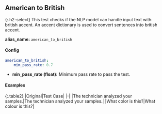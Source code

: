 
## American to British

<div class="main-docs" markdown="1"><div class="h3-box" markdown="1">

{:.h2-select}
This test checks if the NLP model can handle input text with british accent. An accent dictionary is used to convert sentences into british accent.

**alias_name:** `american_to_british`

</div><div class="h3-box" markdown="1">

#### Config
```yaml
american_to_british:
    min_pass_rate: 0.7
```

- **min_pass_rate (float):** Minimum pass rate to pass the test.

#### Examples

{:.table2}
|Original|Test Case|
|-|
|The technician analyzed your samples.|The technician analyzed your samples.|
|What color is this?|What colour is this?|


</div></div>